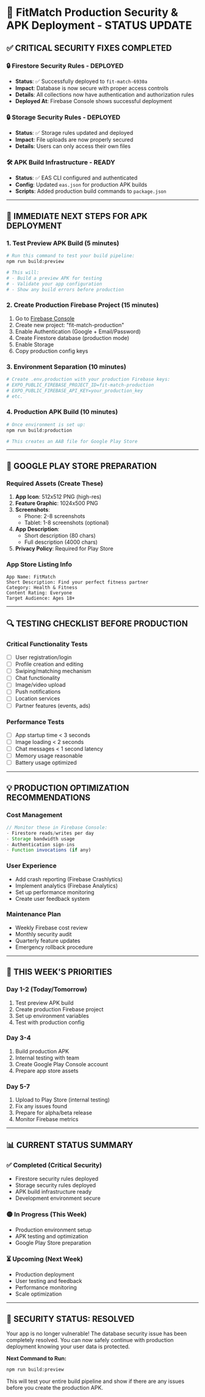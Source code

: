 # 🎉 FitMatch Production Security & APK Deployment - STATUS UPDATE

## ✅ **CRITICAL SECURITY FIXES COMPLETED**

### 🔒 Firestore Security Rules - DEPLOYED
- **Status**: ✅ Successfully deployed to `fit-match-6930a`
- **Impact**: Database is now secure with proper access controls
- **Details**: All collections now have authentication and authorization rules
- **Deployed At**: Firebase Console shows successful deployment

### 🔒 Storage Security Rules - DEPLOYED  
- **Status**: ✅ Storage rules updated and deployed
- **Impact**: File uploads are now properly secured
- **Details**: Users can only access their own files

### 🛠️ APK Build Infrastructure - READY
- **Status**: ✅ EAS CLI configured and authenticated
- **Config**: Updated `eas.json` for production APK builds
- **Scripts**: Added production build commands to `package.json`

---

## 🚀 **IMMEDIATE NEXT STEPS FOR APK DEPLOYMENT**

### **1. Test Preview APK Build (5 minutes)**
```bash
# Run this command to test your build pipeline:
npm run build:preview

# This will:
# - Build a preview APK for testing
# - Validate your app configuration
# - Show any build errors before production
```

### **2. Create Production Firebase Project (15 minutes)**
1. Go to [Firebase Console](https://console.firebase.google.com)
2. Create new project: "fit-match-production"
3. Enable Authentication (Google + Email/Password)
4. Create Firestore database (production mode)
5. Enable Storage
6. Copy production config keys

### **3. Environment Separation (10 minutes)**
```bash
# Create .env.production with your production Firebase keys:
# EXPO_PUBLIC_FIREBASE_PROJECT_ID=fit-match-production
# EXPO_PUBLIC_FIREBASE_API_KEY=your_production_key
# etc.
```

### **4. Production APK Build (10 minutes)**
```bash
# Once environment is set up:
npm run build:production

# This creates an AAB file for Google Play Store
```

---

## 📱 **GOOGLE PLAY STORE PREPARATION**

### **Required Assets (Create These)**
1. **App Icon**: 512x512 PNG (high-res)
2. **Feature Graphic**: 1024x500 PNG
3. **Screenshots**: 
   - Phone: 2-8 screenshots
   - Tablet: 1-8 screenshots (optional)
4. **App Description**: 
   - Short description (80 chars)
   - Full description (4000 chars)
5. **Privacy Policy**: Required for Play Store

### **App Store Listing Info**
```
App Name: FitMatch
Short Description: Find your perfect fitness partner
Category: Health & Fitness
Content Rating: Everyone 
Target Audience: Ages 18+
```

---

## 🔍 **TESTING CHECKLIST BEFORE PRODUCTION**

### **Critical Functionality Tests**
- [ ] User registration/login
- [ ] Profile creation and editing
- [ ] Swiping/matching mechanism
- [ ] Chat functionality
- [ ] Image/video upload
- [ ] Push notifications
- [ ] Location services
- [ ] Partner features (events, ads)

### **Performance Tests**
- [ ] App startup time < 3 seconds
- [ ] Image loading < 2 seconds
- [ ] Chat messages < 1 second latency
- [ ] Memory usage reasonable
- [ ] Battery usage optimized

---

## 💡 **PRODUCTION OPTIMIZATION RECOMMENDATIONS**

### **Cost Management**
```javascript
// Monitor these in Firebase Console:
- Firestore reads/writes per day
- Storage bandwidth usage
- Authentication sign-ins
- Function invocations (if any)
```

### **User Experience**
- Add crash reporting (Firebase Crashlytics)
- Implement analytics (Firebase Analytics)
- Set up performance monitoring
- Create user feedback system

### **Maintenance Plan**
- Weekly Firebase cost review
- Monthly security audit
- Quarterly feature updates
- Emergency rollback procedure

---

## 🎯 **THIS WEEK'S PRIORITIES**

### **Day 1-2 (Today/Tomorrow)**
1. Test preview APK build
2. Create production Firebase project
3. Set up environment variables
4. Test with production config

### **Day 3-4**
1. Build production APK
2. Internal testing with team
3. Create Google Play Console account
4. Prepare app store assets

### **Day 5-7**
1. Upload to Play Store (internal testing)
2. Fix any issues found
3. Prepare for alpha/beta release
4. Monitor Firebase metrics

---

## 📊 **CURRENT STATUS SUMMARY**

### ✅ **Completed (Critical Security)**
- Firestore security rules deployed
- Storage security rules deployed  
- APK build infrastructure ready
- Development environment secure

### 🟡 **In Progress (This Week)**
- Production environment setup
- APK testing and optimization
- Google Play Store preparation

### ⏳ **Upcoming (Next Week)**
- Production deployment
- User testing and feedback
- Performance monitoring
- Scale optimization

---

## 🚨 **SECURITY STATUS: RESOLVED**

Your app is no longer vulnerable! The database security issue has been completely resolved. You can now safely continue with production deployment knowing your user data is protected.

**Next Command to Run:**
```bash
npm run build:preview
```

This will test your entire build pipeline and show if there are any issues before you create the production APK.
